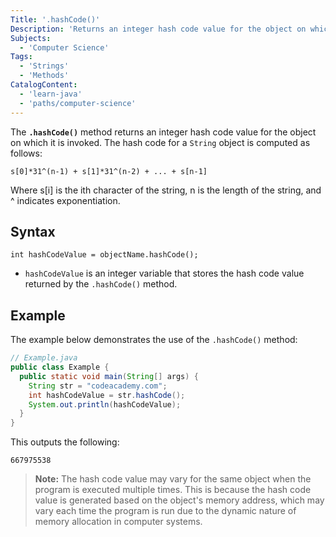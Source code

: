 ```yaml
---
Title: '.hashCode()'
Description: 'Returns an integer hash code value for the object on which it is invoked.'
Subjects:
  - 'Computer Science'
Tags:
  - 'Strings'
  - 'Methods'
CatalogContent:
  - 'learn-java'
  - 'paths/computer-science'
---
```


The **`.hashCode()`** method returns an integer hash code value for the object on which it is invoked. The hash code for a `String` object is computed as follows:

```pseudo
s[0]*31^(n-1) + s[1]*31^(n-2) + ... + s[n-1]
```

Where s[i] is the ith character of the string, n is the length of the string, and ^ indicates exponentiation.

## Syntax

```pseudo
int hashCodeValue = objectName.hashCode();
```

- `hashCodeValue` is an integer variable that stores the hash code value returned by the `.hashCode()` method.

## Example

The example below demonstrates the use of the `.hashCode()` method:

```java
// Example.java
public class Example {
  public static void main(String[] args) {
    String str = "codeacademy.com";
    int hashCodeValue = str.hashCode();
    System.out.println(hashCodeValue);
  }
}
```

This outputs the following:

```shell
667975538
```

> **Note:** The hash code value may vary for the same object when the program is executed multiple times. This is because the hash code value is generated based on the object's memory address, which may vary each time the program is run due to the dynamic nature of memory allocation in computer systems.

